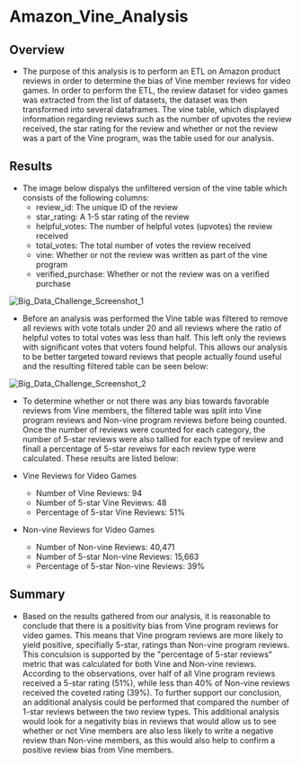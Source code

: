 # Amazon_Vine_Analysis
## Overview
- The purpose of this analysis is to perform an ETL on Amazon product reviews in order to determine the bias of Vine member reviews for video games. In order to perform the ETL, the review dataset for video games was extracted from the list of datasets, the dataset was then transformed into several dataframes. The vine table, which displayed information regarding reviews such as the number of upvotes the review received, the star rating for the review and whether or not the review was a part of the Vine program, was the table used for our analysis.

## Results
- The image below dispalys the unfiltered version of the vine table which consists of the following columns:
  - review_id: The unique ID of the review
  - star_rating: A 1-5 star rating of the review
  - helpful_votes: The number of helpful votes (upvotes) the review received
  - total_votes: The total number of votes the review received
  - vine: Whether or not the review was written as part of the vine program
  - verified_purchase: Whether or not the review was on a verified purchase
  
![Big_Data_Challenge_Screenshot_1](https://github.com/JocquiBrown/Amazon_Vine_Analysis/assets/120291854/8c1e6fbf-2869-4b5d-9221-eb16e8ca2af2)

- Before an analysis was performed the Vine table was filtered to remove all reviews with vote totals under 20 and all reviews where the ratio of helpful votes to total votes was less than half. This left only the reviews with significant votes that voters found helpful. This allows our analysis to be better targeted toward reviews that people actually found useful and the resulting filtered table can be seen below: 

![Big_Data_Challenge_Screenshot_2](https://github.com/JocquiBrown/Amazon_Vine_Analysis/assets/120291854/4c05e17d-5884-4f37-96be-2800ef5fdaa9)

- To determine whether or not there was any bias towards favorable reviews from Vine members, the filtered table was split into Vine program reviews and Non-vine program reviews before being counted. Once the number of reviews were counted for each category, the number of 5-star reviews were also tallied for each type of review and finall a percentage of 5-star reveiws for each review type were calculated. These results are listed below:

- Vine Reviews for Video Games
  - Number of Vine Reviews: 94
  - Number of 5-star Vine Reviews: 48
  - Percentage of 5-star Vine Reviews: 51%
  
- Non-vine Reviews for Video Games
  - Number of Non-vine Reviews: 40,471
  - Number of 5-star Non-vine Reviews: 15,663
  - Percentage of 5-star Non-vine Reviews: 39%
  
## Summary
- Based on the results gathered from our analysis, it is reasonable to conclude that there is a positivity bias from Vine program reviews for video games. This means that Vine program reviews are more likely to yield positive, specifially 5-star, ratings than Non-vine program reviews. This conculsion is supported by the "percentage of 5-star reviews" metric that was calculated for both Vine and Non-vine reviews. According to the observations, over half of all Vine program reviews received a 5-star rating (51%), while less than 40% of Non-vine reviews received the coveted rating (39%). To further support our conclusion, an additional analysis could be performed that compared the number of 1-star reviews between the two review types. This additional analysis would look for a negativity bias in reviews that would allow us to see whether or not Vine members are also less likely to write a negative review than Non-vine members, as this would also help to confirm a positive review bias from Vine members.
